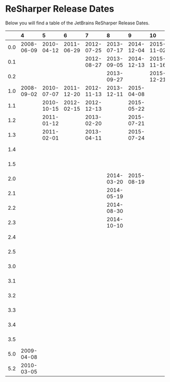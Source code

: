# ReSharper Release Dates
Below you will find a table of the JetBrains ReSharper Release Dates.

|     | 4          | 5          | 6          | 7          | 8          | 9          | 10         | 2016       | 2017       | 2018       | 2019       | 2020       | 2021       |
|----:|:-----------|:-----------|:-----------|:-----------|:-----------|:-----------|:-----------|:-----------|:-----------|:-----------|:-----------|:-----------|:-----------|
| 0.0 | 2008-06-09 | 2010-04-12 | 2011-06-29 | 2012-07-25 | 2013-07-17 | 2014-12-04 | 2015-11-02 |            |            |            |            |            |            |
| 0.1 |            |            |            | 2012-08-27 | 2013-09-05 | 2014-12-13 | 2015-11-16 |            |            |            |            |            |            |
| 0.2 |            |            |            |            | 2013-09-27 |            | 2015-12-21 |            |            |            |            |            |            |
| 1.0 | 2008-09-02 | 2010-07-07 | 2011-12-20 | 2012-11-13 | 2013-12-11 | 2015-04-08 |            | 2016-04-14 | 2017-04-03 | 2018-04-16 | 2019-04-30 | 2020-04-16 | 2021-04-08 |
| 1.1 |            | 2010-10-15 | 2012-02-15 | 2012-12-13 |            | 2015-05-22 |            | 2016-05-05 | 2017-04-07 | 2018-05-25 | 2019-05-02 | 2020-04-29 | 2021-04-10 |
| 1.2 |            | 2011-01-12 |            | 2013-02-20 |            | 2015-07-21 |            | 2016-05-23 | 2017-04-28 | 2018-05-31 | 2019-06-06 | 2020-05-07 | 2021-04-23 |
| 1.3 |            | 2011-02-01 |            | 2013-04-11 |            | 2015-07-24 |            |            | 2017-06-14 | 2018-07-05 | 2019-07-10 | 2020-05-19 | 2021-05-26 |
| 1.4 |            |            |            |            |            |            |            |            |            | 2018-08-02 |            | 2020-07-09 |            |
| 1.5 |            |            |            |            |            |            |            |            |            |            |            |            | 2021-07-22 |
| 2.0 |            |            |            |            | 2014-03-20 | 2015-08-19 |            | 2016-08-18 | 2017-08-24 | 2018-08-21 | 2019-08-08 | 2020-08-12 | 2021-08-03 |
| 2.1 |            |            |            |            | 2014-05-19 |            |            | 2016-09-12 | 2017-09-21 | 2018-08-30 | 2019-08-20 | 2020-08-21 | 2021-08-27 |
| 2.2 |            |            |            |            | 2014-08-30 |            |            | 2016-09-13 | 2017-10-06 | 2018-09-11 | 2019-08-29 | 2020-09-10 | 2021-10-13 |
| 2.3 |            |            |            |            | 2014-10-10 |            |            | 2017-01-23 |            | 2018-09-13 | 2019-10-18 | 2020-09-18 | 2021-12-27 |
| 2.4 |            |            |            |            |            |            |            |            |            |            | 2020-01-14 | 2020-10-01 |            |
| 2.5 |            |            |            |            |            |            |            |            |            |            |            | 2020-12-18 |            |
| 3.0 |            |            |            |            |            |            |            | 2016-12-15 | 2017-12-19 | 2018-12-18 | 2019-12-11 | 2020-12-14 | 2021-12-08 |
| 3.1 |            |            |            |            |            |            |            | 2016-12-23 | 2017-12-22 | 2018-12-27 | 2019-12-20 | 2020-12-24 | 2021-12-10 |
| 3.2 |            |            |            |            |            |            |            | 2017-01-26 | 2018-02-01 | 2019-01-30 | 2020-02-12 | 2020-12-30 | 2021-12-24 |
| 3.3 |            |            |            |            |            |            |            |            | 2018-03-02 | 2019-02-11 | 2020-02-20 | 2021-02-22 | 2022-01-31 |
| 3.4 |            |            |            |            |            |            |            |            |            | 2019-03-05 | 2020-02-28 | 2021-03-17 |            |
| 3.5 |            |            |            |            |            |            |            |            | 2018-03-23 | 2019-05-17 |            |            |            |
| 5.0 | 2009-04-08 |            |            |            |            |            |            |            |            |            |            |            |            |
| 5.2 | 2010-03-05 |            |            |            |            |            |            |            |            |            |            |            |            |